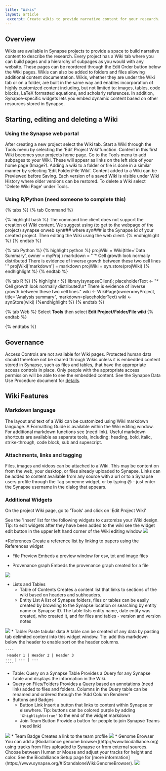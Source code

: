 ```yaml
---
title: "Wikis"
layout: article
 excerpt: Create wikis to provide narrative content for your research. 
---
```


## Overview

Wikis are available in Synapse projects to provide a space to build narrative content to describe the research. 
Every project has a Wiki tab where you can build pages and a hierarchy of subpages as you would with any website. These pages can be reordered through the Edit Order button below the Wiki pages. Wikis can also be added to folders and files allowing additional content documentation. Wikis, whether they are under the Wiki tab or on a folder, are built in the same way and enables incorporation of highly customized content including, but not limited to: images, tables, code blocks, LaTeX formatted equations, and scholarly references. In addition, Synapse-specific widgets lets you embed dynamic content based on other resources stored in Synapse. 

## Starting, editing and deleting a Wiki


### Using the Synapse web portal
After creating a new project select the Wiki tab. Start a Wiki through the Tools menu by selecting the 'Edit Project Wiki'function. Content in this first Wiki becomes your projects home page. Go to the Tools menu to add subpages to your Wiki. These will appear as links on the left side of your home page (Image?). Adding a wiki to a folder or file is done in a similar manner by selecting 'Edit Folder/File Wiki'. Content added to a Wiki can be Previewed before Saving. Each version of a saved Wiki is visible under Wiki History where older versions can be restored. To delete a Wiki select 'Delete Wiki Page' under Tools.  

### Using R/Python (need someone to complete this)
{% tabs %} {% tab Command %}

{% highlight bash %} 
The command line client does not support the creation of Wiki content. We suggest using (to get to the webpage of the project) synapse onweb syn### where syn### is the Synapse Id of your created project. Then editing the Wiki using the web client. {% endhighlight %} {% endtab %}

{% tab Python %} {% highlight python %}
projWiki = Wiki(title='Data Summary', owner = myProj ) markdown = '''* Cell growth look normally distributed
There is evidence of inverse growth between these two cell lines ''' projWiki['markdown'] = markdown projWiki = syn.store(projWiki) 
{% endhighlight %} {% endtab %}

{% tab R %} {% highlight r %} library(synapseClient); 
placeholderText <- "* Cell growth look normally distributed\n* There is evidence of inverse growth between these two cell lines." wiki <- WikiPage(owner=myProject, title="Analysis summary", markdown=placeholderText) wiki <- synStore(wiki) 
{%endhighlight %} {% endtab %}

{% tab Web %} Select **Tools** then select **Edit Project/Folder/File wiki** {% endtab %}

{% endtabs %}

## Governance
Access Controls are not available for Wiki pages. Protected human data should therefore not be shared through Wikis unless it is embedded content stored in Synapse, such as files and tables, that have the appropriate access controls in place. Only people with the appropriate access permission will be able to see the embedded content. See the Synapse Data Use Procedure document for [details](https://s3.amazonaws.com/static.synapse.org/governance/SageBionetworksSynapseTermsandConditionsofUse.pdf?v=4).

## Wiki Features

### Markdown language
The layout and text of a Wiki can be customized using Wiki markdown language. A Formatting Guide is available within the Wiki editing window. For additional markdown functions see (need link). Useful markdown shortcuts are available as separate tools, including: heading, bold, italic, strike-through, code block, sub and supescript. 

### Attachments, links and tagging
Files, images and videos can be attached to a Wiki. This may be content on from the web, your desktop, or files already uploaded to Synapse. Links can be added to content available from any source with a url or to a Synapse users profile through the Tag someone widget, or by typing @ - just enter the Synapse username in the dialog that appears.

### Additional Widgets
On the project Wiki page, go to 'Tools' and click on 'Edit Project Wiki'

See the 'Insert' list for the following widgets to customize your Wiki design. Tip: to edit widgets after they have been added to the wiki see the widget edit button in the upper left hand corner of the Wiki editing window
<img src="/assets/images/wiki_insertwidget.png">

*References
Create a reference list by linking to papers using the References widget

* File Preview
Embeds a preview window for csv, txt and image files

* Provenance graph
Embeds the provenance graph created for a file           
 <img src="/assets/images/wiki_provenance.png">           

* Lists and Tables
  * Table of Contents
  Creates a content list that links to sections of the wiki based on headers and subheaders.
  * Entity List
  A list of Synapse folders, files or tables can be easily created by browsing to the Synapse location or searching by entity name or Synapse ID. The table lists entity name, date entity was created, who created it, and for files and tables - version and version notes
 <img src="/assets/images/wiki_entitylist.png">
  * Table: Paste tabular data
  A table can be created of any data by pasting tab delimited content into this widget window. Tip: add this markdown below the header to enable sort on the header columns.

    ````
     Header 1 | Header 2 | Header 3
    --- | --- | ---
    ````

  * Table: Query on a Synapse Table
  Provides a Query for any Synapse Table and displays the information in the Wiki.
  * Query on Files/Folders
  Provides a Query based an annotations (need link) added to files and folders. Columns in the Query table can be renamed and ordered through the 'Add Column Renderer'
* Buttons and Badges
  * Button Link
  Insert a button that links to content within Synapse or elsewhere. Tip: buttons can be colored purple by adding `'&highlight=true'` to the end of the widget markdown
  * Join Team Button
  Provide a button for people to join Synapse Teams (need link)
<img src="/assets/images/wiki_jointeambutton.png">
  * Team Badge
  Creates a link to the team profile                               
<img src="/assets/images/wiki_teambadge.png">
* Genome Browser 
You can add a [Biodalliance genome browser](http://www.biodalliance.org) using tracks from files uploaded to Synapse or from external sources. Choose between Human or Mouse and adjust your tracks for height and color. See the Biodalliance Setup page for [more information](https://www.synapse.org/#!StandaloneWiki:GenomeBrowser).
<img src="/assets/images/wiki_genomebrowser.png">
